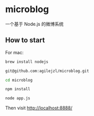 microblog
=========

一个基于 Node.js 的微博系统

## How to start

For mac:
```bash  
brew install nodejs

git@github.com:agilejzl/microblog.git

cd microblog  

npm install  

node app.js  
```
Then visit [http://localhost:8888/](http://localhost:8888/)  
